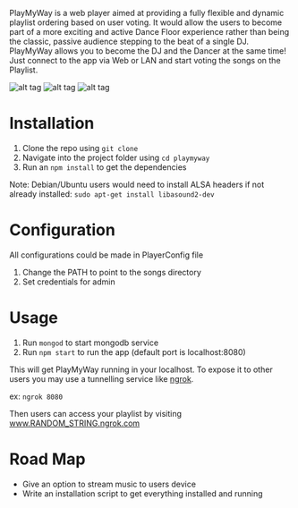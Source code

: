 PlayMyWay is a web player aimed at providing a fully flexible and dynamic
playlist ordering based on user voting. It would allow the users to become
part of a more exciting and active Dance Floor experience rather than being
the classic, passive audience stepping to the beat of a single DJ. PlayMyWay
allows you to become the DJ and the Dancer at the same time! Just connect
to the app via Web or LAN and start voting the songs on the Playlist.

<img src="https://raw.githubusercontent.com/malithsen/playmyway/master/screenshots/demo_playlist.png" alt="alt tag" style="max-width: 75%;">
<img src="https://raw.githubusercontent.com/malithsen/playmyway/master/screenshots/demo_admin.png" alt="alt tag" style="max-width: 75%;">
<img src="https://raw.githubusercontent.com/malithsen/playmyway/master/screenshots/mobile_demo.jpg" alt="alt tag" style="max-width: 75%;">

Installation
============

1. Clone the repo using `git clone`
2. Navigate into the project folder using `cd playmyway`
3. Run an `npm install` to get the dependencies

Note: Debian/Ubuntu users would need to install ALSA headers if not already installed: `sudo apt-get install libasound2-dev`

Configuration
=============

All configurations could be made in PlayerConfig file

1. Change the PATH to point to the songs directory
2. Set credentials for admin

Usage
=====

1. Run `mongod` to start mongodb service
2. Run `npm start` to run the app (default port is localhost:8080)

This will get PlayMyWay running in your localhost. To expose it to other users you may use a tunnelling service like [ngrok](https://ngrok.com/).

ex: `ngrok 8080`

Then users can access your playlist by visiting www.RANDOM_STRING.ngrok.com

Road Map
========

* Give an option to stream music to users device
* Write an installation script to get everything installed and running
